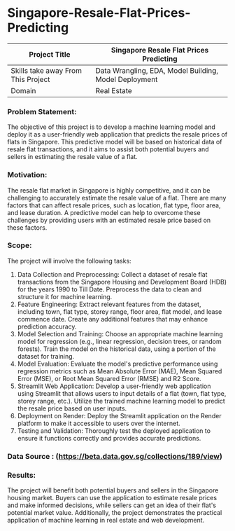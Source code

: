 # Singapore-Resale-Flat-Prices-Predicting

| Project Title | Singapore Resale Flat Prices Predicting |
| --- | --- |
| Skills take away From This Project | Data Wrangling, EDA, Model Building, Model Deployment |
| Domain | Real Estate |

### Problem Statement:
The objective of this project is to develop a machine learning model and deploy it as a user-friendly web application that predicts the resale prices of flats in Singapore. This predictive model will be based on historical data of resale flat transactions, and it aims to assist both potential buyers and sellers in estimating the resale value of a flat.

### Motivation:
The resale flat market in Singapore is highly competitive, and it can be challenging to accurately estimate the resale value of a flat. There are many factors that can affect resale prices, such as location, flat type, floor area, and lease duration. A predictive model can help to overcome these challenges by providing users with an estimated resale price based on these factors.

### Scope:
The project will involve the following tasks:
1. Data Collection and Preprocessing: Collect a dataset of resale flat transactions from the Singapore Housing and Development Board (HDB) for the years 1990 to Till Date. Preprocess the data to clean and structure it for machine learning.
2. Feature Engineering: Extract relevant features from the dataset, including town, flat type, storey range, floor area, flat model, and lease commence date. Create any additional features that may enhance prediction accuracy.
3. Model Selection and Training: Choose an appropriate machine learning model for regression (e.g., linear regression, decision trees, or random forests). Train the model on the historical data, using a portion of the dataset for training.
4. Model Evaluation: Evaluate the model's predictive performance using regression metrics such as Mean Absolute Error (MAE), Mean Squared Error (MSE), or Root Mean Squared Error (RMSE) and R2 Score.
5. Streamlit Web Application: Develop a user-friendly web application using Streamlit that allows users to input details of a flat (town, flat type, storey range, etc.). Utilize the trained machine learning model to predict the resale price based on user inputs.
6. Deployment on Render: Deploy the Streamlit application on the Render platform to make it accessible to users over the internet.
7. Testing and Validation: Thoroughly test the deployed application to ensure it functions correctly and provides accurate predictions.

### Data Source : (https://beta.data.gov.sg/collections/189/view)

### Results: 
The project will benefit both potential buyers and sellers in the Singapore housing market. Buyers can use the application to estimate resale prices and make informed decisions, while sellers can get an idea of their flat's potential market value. Additionally, the project demonstrates the practical application of machine learning in real estate and web development.

